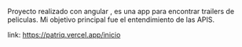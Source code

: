 Proyecto realizado con angular , es una app para encontrar trailers de peliculas. Mi objetivo principal fue el entendimiento de las APIS.


link: https://patriq.vercel.app/inicio
